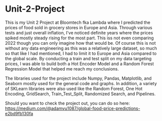 # Unit-2-Project

This is my Unit 2 Project at Bloomtech fka Lambda where I predicted the prices of food sold in grocery stores in Europe and Asia. Through various tests and just overall inflation, 
I've noticed definite years where the prices spiked mostly steady rising for the most part. This iss not even comparing 2022 though you can only imagine how that would be. Of course this is not without any data engineering as this was a relatively large dataset, so much so that like I had mentioned, I had to limit it to Europe and Asia compared to the global scale. By conducting a train and test split on my data targeting prices, I was able to build both a Hot Encoder Model and a Random Forest Regression Model that helped me reach my conclusions.

The libraries used for the project include Numpy, Pandas, Matplotlib, and Seaborn mostly used for the general code and graphs. In addition, a variety of SKLearn libraries were also used like the Random Forest, One Hot Encoding, GridSearch, Train_Test_Split, Randomized Search, and Pipelines.

Should you want to check the project out, you can do so here: https://medium.com/@adamvu1087/global-food-price-predictions-e2bd9fb130fa
